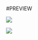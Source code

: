 #PREVIEW 

![](https://images-ext-2.discordapp.net/external/YfbQdPvE99_2dMmyYJ75LkS4K4PWURNSeJbfTxPf1CI/%3Ftext.0.text%3DYou%27r%2520text%2520goes%2520HERE%21%26text.0.position.gravity%3Dcenter%26text.0.position.y%3D5%2525%26text.0.size%3D26%26text.0.color%3D000000/https/aurfintr.sirv.com/ukraine.png?width=609&height=305)


![](https://media.discordapp.net/attachments/985530075439038464/995192015660777552/unknown.png?width=290&height=197)
